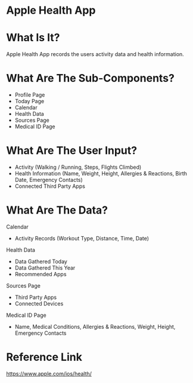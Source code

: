 # Apple Health App

# What Is It?
Apple Health App records the users activity data and health information. 

# What Are The Sub-Components?
- Profile Page 
- Today Page
- Calendar
- Health Data
- Sources Page
- Medical ID Page 

# What Are The User Input?
- Activity (Walking / Running, Steps, Flights Climbed)
- Health Information (Name, Weight, Height, Allergies & Reactions, Birth Date, Emergency Contacts) 
- Connected Third Party Apps

# What Are The Data? 
Calendar
- Activity Records (Workout Type, Distance, Time, Date)

Health Data
- Data Gathered Today
- Data Gathered This Year
- Recommended Apps

Sources Page
- Third Party Apps
- Connected Devices

Medical ID Page 
- Name, Medical Conditions, Allergies & Reactions, Weight, Height, Emergency Contacts


# Reference Link
https://www.apple.com/ios/health/
